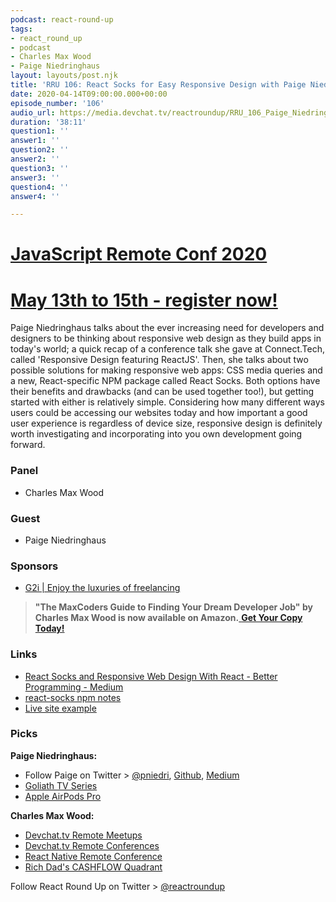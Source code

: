 ```yaml
---
podcast: react-round-up
tags:
- react_round_up
- podcast
- Charles Max Wood
- Paige Niedringhaus
layout: layouts/post.njk
title: 'RRU 106: React Socks for Easy Responsive Design with Paige Niedringhaus'
date: 2020-04-14T09:00:00.000+00:00
episode_number: '106'
audio_url: https://media.devchat.tv/reactroundup/RRU_106_Paige_Niedringhaus.mp3
duration: '38:11'
question1: ''
answer1: ''
question2: ''
answer2: ''
question3: ''
answer3: ''
question4: ''
answer4: ''

---
```

# [JavaScript Remote Conf 2020](https://devchat.tv/conferences/javascript-remote-2020/ "JavaScript Remote Conf 2020")

# [May 13th to 15th - register now!](https://devchat.tv/conferences/javascript-remote-2020/ "JavaScript Remote Conf 2020")

Paige Niedringhaus talks about the ever increasing need for developers and designers to be thinking about responsive web design as they build apps in today's world; a quick recap of a conference talk she gave at Connect.Tech, called 'Responsive Design featuring ReactJS'. Then, she talks about two possible solutions for making responsive web apps: CSS media queries and a new, React-specific NPM package called React Socks. Both options have their benefits and drawbacks (and can be used together too!), but getting started with either is relatively simple. Considering how many different ways users could be accessing our websites today and how important a good user experience is regardless of device size, responsive design is definitely worth investigating and incorporating into you own development going forward.

### **Panel**

* Charles Max Wood

### **Guest**

* Paige Niedringhaus

### **Sponsors**

* [G2i | Enjoy the luxuries of freelancing](https://www.g2i.co/?utm_source=React_Roundup&utm_medium=Podcast&utm_campaign=DevCha)

> **"The MaxCoders Guide to Finding Your Dream Developer Job" by Charles Max Wood is now available on Amazon.**[ **Get Your Copy Today!**](https://www.amazon.com/gp/product/B081MBL5C9/ref=as_li_ss_tl?ie=UTF8&linkCode=sl1&tag=devchattv-20&linkId=9d61363241636e2546ef46abba198746&language=en_US)

### **Links**

* [React Socks and Responsive Web Design With React - Better Programming - Medium](https://medium.com/better-programming/react-socks-and-responsive-web-design-with-react-63b766d000bd)
* [react-socks npm notes](https://www.npmjs.com/package/react-socks)
* [Live site example](https://movie-demo-3.paigen11.now.sh/)

### **Picks**

**Paige Niedringhaus:**

* Follow Paige on Twitter > [@pniedri](https://twitter.com/pniedri?lang=en), [Github](https://github.com/paigen11/movie-demo-3), [Medium](https://medium.com/@paigen11)
* [Goliath TV Series](https://www.imdb.com/title/tt4687880/)
* [Apple AirPods Pro](https://amzn.to/2UFwMZw)

**Charles Max Wood:**

* [Devchat.tv Remote Meetups](https://devchat.tv/meetups/)
* [Devchat.tv Remote Conferences](https://devchat.tv/conferences/)
* [React Native Remote Conference](www.reactnativeremoteconf.com)
* [Rich Dad's CASHFLOW Quadrant](https://amzn.to/3br6eCi)

Follow React Round Up on Twitter > [@reactroundup](https://twitter.com/reactroundup)